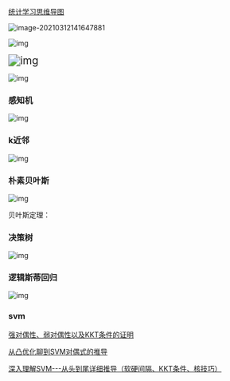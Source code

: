[统计学习思维导图](https://www.jiqizhixin.com/articles/2018-07-23-7)

![image-20210312141647881](https://xy-cloud-images.oss-cn-shanghai.aliyuncs.com/img/image-20210312141647881.png)

![img](https://xy-cloud-images.oss-cn-shanghai.aliyuncs.com/img/统计学习概论.png)

<img src="https://xy-cloud-images.oss-cn-shanghai.aliyuncs.com/img/1532329381742.png" alt="img" style="zoom:150%;" />

![img](https://xy-cloud-images.oss-cn-shanghai.aliyuncs.com/img/1532329440949.png)

### 感知机

![img](https://xy-cloud-images.oss-cn-shanghai.aliyuncs.com/img/1532329563404.png)



### k近邻

![img](https://xy-cloud-images.oss-cn-shanghai.aliyuncs.com/img/1532329807867.png)

### 朴素贝叶斯

![img](https://xy-cloud-images.oss-cn-shanghai.aliyuncs.com/img/1532329876793.png)

贝叶斯定理：

### 决策树

![img](https://xy-cloud-images.oss-cn-shanghai.aliyuncs.com/img/1532330978739.png)

### 逻辑斯蒂回归

![img](https://xy-cloud-images.oss-cn-shanghai.aliyuncs.com/img/1532331041221.png)

### svm

 

[强对偶性、弱对偶性以及KKT条件的证明](https://blog.csdn.net/Cyril_KI/article/details/107741019)

[从凸优化聊到SVM对偶式的推导](https://zhuanlan.zhihu.com/p/91267375)

[深入理解SVM---从头到尾详细推导（软硬间隔、KKT条件、核技巧）](https://blog.csdn.net/Cyril_KI/article/details/107601621)